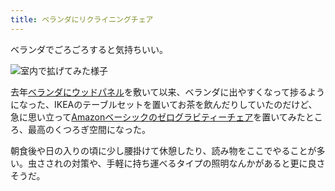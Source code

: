 ```yaml
---
title: ベランダにリクライニングチェア
---
```

ベランダでごろごろすると気持ちいい。

![](https://lh4.googleusercontent.com/PuI1aufpdDc34fpiBCDcUCAS6z_6CeffV-7GQQ6GmFF01hxxnCkC_OvwpiE-U3jZWuJE5NPOJ3wkOyrf-ssySr51gkW2i8pm6kDqBD9AeT9PiApWw07ZbBj2v68CjSJHH8Hl10-lVFk7fom30GeyTobuEHz0KDTEZkGemaAldLGbzRQ82sdVD4ip "室内で拡げてみた様子")

去年[ベランダにウッドパネル](https://r7kamura.com/articles/2021-09-30-wood-panel)を敷いて以来、ベランダに出やすくなって捗るようになった、IKEAのテーブルセットを置いてお茶を飲んだりしていたのだけど、急に思い立って[Amazonベーシックのゼログラビティーチェア](https://www.amazon.co.jp/dp/B0716DKHS1)を置いてみたところ、最高のくつろぎ空間になった。

朝食後や日の入りの頃に少し腰掛けて休憩したり、読み物をここでやることが多い。虫さされの対策や、手軽に持ち運べるタイプの照明なんかがあると更に良さそうだ。
